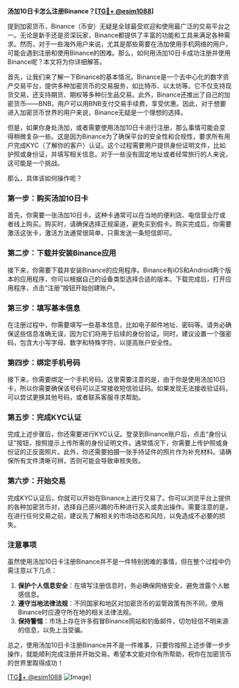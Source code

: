 **汤加10日卡怎么注册Binance？[[TG💪+ @esim1088](https://t.me/s/esim1088)]**

提到加密货币，Binance（币安）无疑是全球最受欢迎和使用最广泛的交易平台之一。无论是新手还是资深玩家，Binance都提供了丰富的功能和工具来满足各种需求。然而，对于一些海外用户来说，尤其是那些需要在汤加使用手机网络的用户，可能会遇到注册和使用Binance的困难。那么，如何用汤加10日卡成功注册并使用Binance呢？本文将为你详细解答。

首先，让我们来了解一下Binance的基本情况。Binance是一个去中心化的数字资产交易平台，提供多种加密货币的交易服务，如比特币、以太坊等。它不仅支持现货交易，还支持期货、期权等多种衍生品交易。此外，Binance还推出了自己的加密货币——BNB，用户可以用BNB支付交易手续费，享受优惠。因此，对于想要进入加密货币世界的用户来说，Binance无疑是一个理想的选择。

但是，如果你身处汤加，或者需要使用汤加10日卡进行注册，那么事情可能会变得稍微复杂一些。这是因为Binance为了确保平台的安全性和合规性，要求所有用户完成KYC（了解你的客户）认证。这个过程需要用户提供身份证明文件，比如护照或身份证，并填写相关信息。对于一些没有固定地址或者经常旅行的人来说，这可能是一个挑战。

那么，具体该如何操作呢？

### 第一步：购买汤加10日卡

首先，你需要一张汤加10日卡。这种卡通常可以在当地的便利店、电信营业厅或者线上购买。购买时，请确保选择正规渠道，避免买到假卡。购买完成后，你需要激活这张卡，激活方法通常很简单，只需发送一条短信即可。

### 第二步：下载并安装Binance应用

接下来，你需要下载并安装Binance的应用程序。Binance有iOS和Android两个版本的应用程序，你可以根据自己的设备类型选择合适的版本。下载完成后，打开应用程序，点击“注册”按钮开始创建账户。

### 第三步：填写基本信息

在注册过程中，你需要填写一些基本信息，比如电子邮件地址、密码等。请务必确保这些信息准确无误，因为它们将用于后续的身份验证。同时，建议设置一个强密码，包含大小写字母、数字和特殊字符，以提高账户安全性。

### 第四步：绑定手机号码

接下来，你需要绑定一个手机号码。这里需要注意的是，由于你是使用汤加10日卡，所以你需要确保该号码可以正常接收短信验证码。如果发现无法接收验证码，可以尝试更换其他号码，或者联系客服寻求帮助。

### 第五步：完成KYC认证

完成上述步骤后，你还需要进行KYC认证。登录到Binance账户后，点击“身份认证”按钮，按照提示上传所需的身份证明文件。通常情况下，你需要上传护照或身份证的正反面照片。此外，你还需要拍摄一张手持证件的照片作为补充材料。请确保所有文件清晰可辨，否则可能会导致审核失败。

### 第六步：开始交易

完成KYC认证后，你就可以开始在Binance上进行交易了。你可以浏览平台上提供的各种加密货币对，选择自己感兴趣的币种进行买入或卖出操作。需要注意的是，在进行任何交易之前，建议先了解相关的市场动态和风险，以免造成不必要的损失。

### 注意事项

虽然使用汤加10日卡注册Binance并不是一件特别困难的事情，但在整个过程中仍需注意以下几点：

1. **保护个人信息安全**：在填写注册信息时，务必确保网络安全，避免泄露个人敏感信息。
2. **遵守当地法律法规**：不同国家和地区对加密货币的监管政策有所不同，使用Binance时应遵守所在地的相关法律法规。
3. **保持警惕**：市场上存在许多假冒Binance网站和钓鱼邮件，切勿轻信不明来源的信息，以免上当受骗。

总之，使用汤加10日卡注册Binance并不是一件难事，只要你按照上述步骤一步步操作，就能顺利完成注册并开始交易。希望本文能对你有所帮助，祝你在加密货币的世界里取得成功！

[[TG💪+ @esim1088](https://t.me/s/esim1088) ![Image](https://i.postimg.cc/4NQfJmqS/Snipaste-2025-05-13-00-14-12.png)]